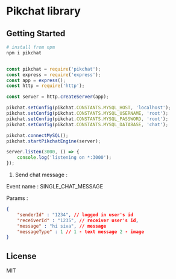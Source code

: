 Pikchat library
==================================

Getting Started
---------------

```sh
# install from npm 
npm i pikchat

```

```javascript

const pikchat = require('pikchat');
const express = require('express');
const app = express();
const http = require('http');

const server = http.createServer(app);

pikchat.setConfig(pikchat.CONSTANTS.MYSQL_HOST, 'localhost');
pikchat.setConfig(pikchat.CONSTANTS.MYSQL_USERNAME, 'root');
pikchat.setConfig(pikchat.CONSTANTS.MYSQL_PASSWORD, 'root');
pikchat.setConfig(pikchat.CONSTANTS.MYSQL_DATABASE, 'chat');

pikchat.connectMySQL();
pikchat.startPikchatEngine(server);

server.listen(3000, () => {
    console.log('listening on *:3000');
});


```

1. Send chat message :

Event name : SINGLE_CHAT_MESSAGE

Params :

```json
{
    "senderId" : "1234", // logged in user's id
    "receiverId" : "1235", // receiver user's id,
    "message" : "hi siva", // message
    "messageType" : 1 // 1 - text message 2 - image 
}

```


License
-------

MIT